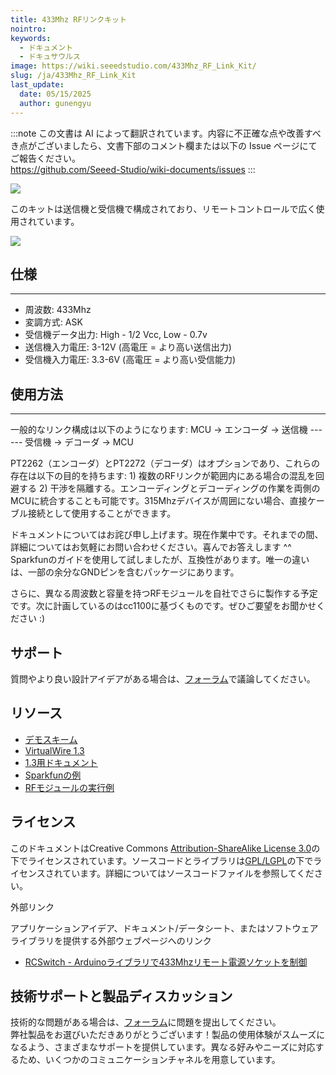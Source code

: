 ```yaml
---
title: 433Mhz RFリンクキット
nointro:
keywords:
  - ドキュメント
  - ドキュサウルス
image: https://wiki.seeedstudio.com/433Mhz_RF_Link_Kit/
slug: /ja/433Mhz_RF_Link_Kit
last_update:
  date: 05/15/2025
  author: gunengyu
---
```

:::note
この文書は AI によって翻訳されています。内容に不正確な点や改善すべき点がございましたら、文書下部のコメント欄または以下の Issue ページにてご報告ください。  
https://github.com/Seeed-Studio/wiki-documents/issues
:::

![](https://files.seeedstudio.com/wiki/433Mhz_RF_Link_Kit/img/113990010%201.jpg)

このキットは送信機と受信機で構成されており、リモートコントロールで広く使用されています。

[![](https://files.seeedstudio.com/wiki/Seeed-WiKi/docs/images/300px-Get_One_Now_Banner-ragular.png)](https://www.seeedstudio.com/depot/433mhz-rf-link-kit-p-127.html?cPath=139_140)

## 仕様
---
- 周波数: 433Mhz
- 変調方式: ASK
- 受信機データ出力: High - 1/2 Vcc, Low - 0.7v
- 送信機入力電圧: 3-12V (高電圧 = より高い送信出力)
- 受信機入力電圧: 3.3-6V (高電圧 = より高い受信能力)

## 使用方法
---
一般的なリンク構成は以下のようになります: MCU -> エンコーダ -> 送信機 ------ 受信機 -> デコーダ -> MCU

PT2262（エンコーダ）とPT2272（デコーダ）はオプションであり、これらの存在は以下の目的を持ちます: 1) 複数のRFリンクが範囲内にある場合の混乱を回避する 2) 干渉を隔離する。エンコーディングとデコーディングの作業を両側のMCUに統合することも可能です。315Mhzデバイスが周囲にない場合、直接ケーブル接続として使用することができます。

ドキュメントについてはお詫び申し上げます。現在作業中です。それまでの間、詳細についてはお気軽にお問い合わせください。喜んでお答えします ^^ Sparkfunのガイドを使用して試しましたが、互換性があります。唯一の違いは、一部の余分なGNDピンを含むパッケージにあります。

さらに、異なる周波数と容量を持つRFモジュールを自社でさらに製作する予定です。次に計画しているのはcc1100に基づくものです。ぜひご要望をお聞かせください :)

## サポート

質問やより良い設計アイデアがある場合は、[フォーラム](https://community.seeedstudio.com/)で議論してください。

## リソース

- [デモスキーム](https://files.seeedstudio.com/wiki/433Mhz_RF_Link_Kit/res/315MRFlink.pdf)
- [VirtualWire 1.3](https://files.seeedstudio.com/wiki/433Mhz_RF_Link_Kit/res/VirtualWire.rar)
- [1.3用ドキュメント](https://files.seeedstudio.com/wiki/433Mhz_RF_Link_Kit/res/VirtualWire.pdf)
- [Sparkfunの例](https://files.seeedstudio.com/wiki/433Mhz_RF_Link_Kit/res/KLP_Walkthrough.pdf)
- [RFモジュールの実行例](http://winavr.scienceprog.com/example-avr-projects/running-tx433-and-rx433-rf-modules-with-avr-microcontrollers.html)

## ライセンス

このドキュメントはCreative Commons [Attribution-ShareAlike License 3.0](https://creativecommons.org/licenses/by-sa/3.0/)の下でライセンスされています。ソースコードとライブラリは[GPL/LGPL](http://www.gnu.org/licenses/gpl.html)の下でライセンスされています。詳細についてはソースコードファイルを参照してください。

外部リンク

アプリケーションアイデア、ドキュメント/データシート、またはソフトウェアライブラリを提供する外部ウェブページへのリンク
- [RCSwitch - Arduinoライブラリで433Mhzリモート電源ソケットを制御](http://code.google.com/p/rc-switch)

## 技術サポートと製品ディスカッション
技術的な問題がある場合は、[フォーラム](http://forum.seeedstudio.com/)に問題を提出してください。  
弊社製品をお選びいただきありがとうございます！製品の使用体験がスムーズになるよう、さまざまなサポートを提供しています。異なる好みやニーズに対応するため、いくつかのコミュニケーションチャネルを用意しています。

<div class="button_tech_support_container">
<a href="https://forum.seeedstudio.com/" class="button_forum"></a> 
<a href="https://www.seeedstudio.com/contacts" class="button_email"></a>
</div>

<div class="button_tech_support_container">
<a href="https://discord.gg/eWkprNDMU7" class="button_discord"></a> 
<a href="https://github.com/Seeed-Studio/wiki-documents/discussions/69" class="button_discussion"></a>
</div>